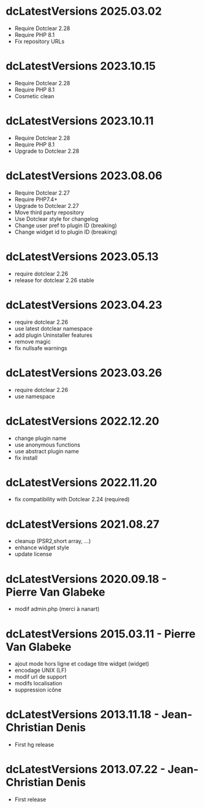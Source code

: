 dcLatestVersions 2025.03.02
===========================================================
* Require Dotclear 2.28
* Require PHP 8.1
* Fix repository URLs

dcLatestVersions 2023.10.15
===========================================================
* Require Dotclear 2.28
* Require PHP 8.1
* Cosmetic clean

dcLatestVersions 2023.10.11
===========================================================
* Require Dotclear 2.28
* Require PHP 8.1
* Upgrade to Dotclear 2.28

dcLatestVersions 2023.08.06
===========================================================
* Require Dotclear 2.27
* Require PHP7.4+
* Upgrade to Dotclear 2.27
* Move third party repository
* Use Dotclear style for changelog
* Change user pref to plugin ID (breaking)
* Change widget id to plugin ID (breaking)

dcLatestVersions 2023.05.13
===========================================================
* require dotclear 2.26
* release for dotclear 2.26 stable

dcLatestVersions 2023.04.23
===========================================================
* require dotclear 2.26
* use latest dotclear namespace
* add plugin Uninstaller features
* remove magic
* fix nullsafe warnings

dcLatestVersions 2023.03.26
===========================================================
* require dotclear 2.26
* use namespace

dcLatestVersions 2022.12.20
===========================================================
* change plugin name
* use anonymous functions
* use abstract plugin name
* fix install

dcLatestVersions 2022.11.20
===========================================================
* fix compatibility with Dotclear 2.24 (required)

dcLatestVersions 2021.08.27
===========================================================
* cleanup (PSR2,short array, ...)
* enhance widget style
* update license

dcLatestVersions 2020.09.18 - Pierre Van Glabeke
===========================================================
* modif admin.php (merci à nanart)

dcLatestVersions 2015.03.11 - Pierre Van Glabeke
===========================================================
* ajout mode hors ligne et codage titre widget (widget)
* encodage UNIX (LF)
* modif url de support
* modifs localisation
* suppression icône

dcLatestVersions 2013.11.18 - Jean-Christian Denis
===========================================================
* First hg release

dcLatestVersions 2013.07.22 - Jean-Christian Denis
===========================================================
* First release
